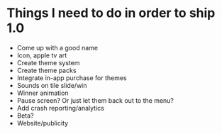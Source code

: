  # Things I need to do in order to ship 1.0

 * Come up with a good name
 * Icon, apple tv art
 * Create theme system
 * Create theme packs
 * Integrate in-app purchase for themes
 * Sounds on tile slide/win
 * Winner animation
 * Pause screen? Or just let them back out to the menu?
 * Add crash reporting/analytics
 * Beta?
 * Website/publicity

